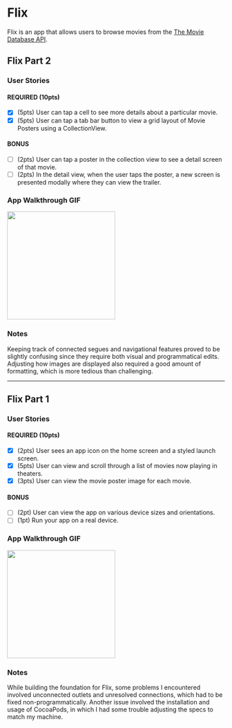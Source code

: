 # Flix

Flix is an app that allows users to browse movies from the [The Movie Database API](http://docs.themoviedb.apiary.io/#).

## Flix Part 2

### User Stories

#### REQUIRED (10pts)
- [x] (5pts) User can tap a cell to see more details about a particular movie.
- [x] (5pts) User can tap a tab bar button to view a grid layout of Movie Posters using a CollectionView.

#### BONUS
- [ ] (2pts) User can tap a poster in the collection view to see a detail screen of that movie.
- [ ] (2pts) In the detail view, when the user taps the poster, a new screen is presented modally where they can view the trailer.

### App Walkthrough GIF

<img src="http://g.recordit.co/pRbLXxprFj.gif" width=250><br>

### Notes
Keeping track of connected segues and navigational features proved to be slightly confusing since they require both visual and programmatical edits. Adjusting how images are displayed also required a good amount of formatting, which is more tedious than challenging.

---

## Flix Part 1

### User Stories

#### REQUIRED (10pts)
- [x] (2pts) User sees an app icon on the home screen and a styled launch screen.
- [x] (5pts) User can view and scroll through a list of movies now playing in theaters.
- [x] (3pts) User can view the movie poster image for each movie.

#### BONUS
- [ ] (2pt) User can view the app on various device sizes and orientations.
- [ ] (1pt) Run your app on a real device.

### App Walkthrough GIF

<img src="http://g.recordit.co/0TVNtbnH6U.gif" width=250><br>

### Notes
While building the foundation for Flix, some problems I encountered involved unconnected outlets and unresolved connections, which had to be fixed non-programmatically. Another issue involved the installation and usage of CocoaPods, in which I had some trouble adjusting the specs to match my machine.
